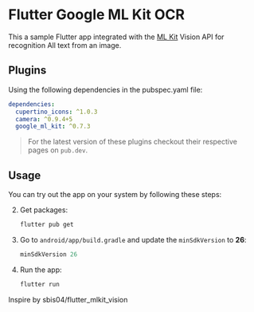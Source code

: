 # Flutter Google ML Kit OCR

This a sample Flutter app integrated with the [ML Kit](https://developers.google.com/ml-kit) Vision API for recognition All text from an image.

## Plugins

Using the following dependencies in the pubspec.yaml file:

```yaml
dependencies:
  cupertino_icons: ^1.0.3
  camera: ^0.9.4+5
  google_ml_kit: ^0.7.3
```

> For the latest version of these plugins checkout their respective pages on `pub.dev`.


## Usage

You can try out the app on your system by following these steps:



2. Get packages:
   
   ```bash
   flutter pub get
   ```

3. Go to `android/app/build.gradle` and update the `minSdkVersion` to **26**:
   
   ```gradle
   minSdkVersion 26
   ```

4. Run the app:
   
   ```bash
   flutter run
   ```


Inspire by sbis04/flutter_mlkit_vision
